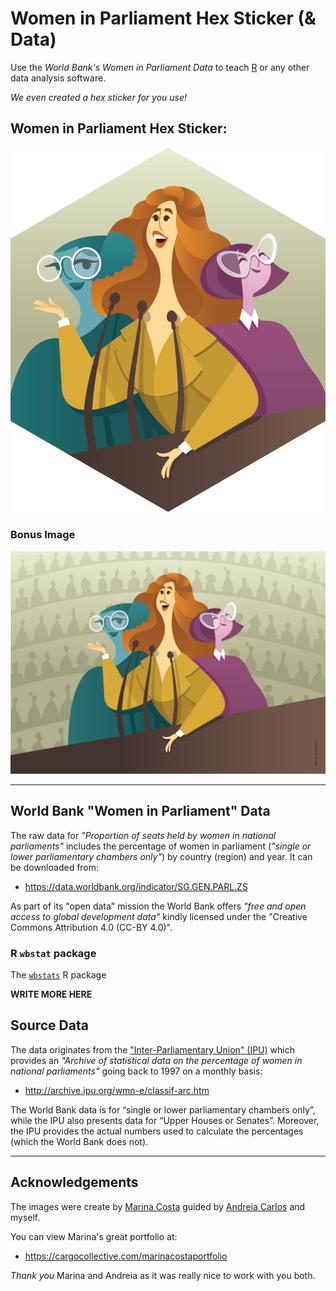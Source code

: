 # Women in Parliament Hex Sticker (& Data)

Use the _*World Bank's Women in Parliament Data*_ to teach [R](https://r-project.org) 
or any other data analysis software. 

*We even created a hex sticker for you use!*

## Women in Parliament Hex Sticker:

[![Women in Parliament Hex Sticker](images/Women_in_Parliament_hex.png)](https://github.com/saghirb/Women-in-Parliament-Hex-Sticker/raw/master/images/Women_in_Parliament_hex.png)


### Bonus Image

[![Women in Parliament Image](images/Women_in_Parliament_rect.svg)](https://github.com/saghirb/Women-in-Parliament-Hex-Sticker/raw/master/images/Women_in_Parliament_rect.png)

---

## World Bank "Women in Parliament" Data

The raw data for *"Proportion of seats held by women in national parliaments"* 
includes the percentage of women in parliament (_"single or lower parliamentary chambers 
only"_) by country (region) and year. It can be downloaded from:

- https://data.worldbank.org/indicator/SG.GEN.PARL.ZS 

As part of its "open data" mission the World Bank offers _"free and open access 
to global development data"_ kindly licensed under the "Creative Commons Attribution 
4.0 (CC-BY 4.0)".

### R `wbstat` package

The [`wbstats`](https://cran.r-project.org/web/packages/wbstats/) R package

**WRITE MORE HERE**


## Source Data

The data originates from the ["Inter-Parliamentary Union" (IPU)](https://www.ipu.org/)
which provides an *_"Archive of statistical data on the percentage of women in 
national parliaments"_* going back to 1997 on a monthly basis:

- http://archive.ipu.org/wmn-e/classif-arc.htm

The World Bank data is for “single or lower parliamentary chambers only”, while 
the IPU also presents data for “Upper Houses or Senates”. Moreover, the IPU provides 
the actual numbers used to calculate the percentages (which the World Bank does not).

---

## Acknowledgements

The images were create by [Marina Costa](https://cargocollective.com/marinacostaportfolio) 
guided by [Andreia Carlos](https://github.com/agrou) and myself. 

You can view Marina's great portfolio at:

+ https://cargocollective.com/marinacostaportfolio

*Thank you* Marina and Andreia as it was really nice to work with you both.
